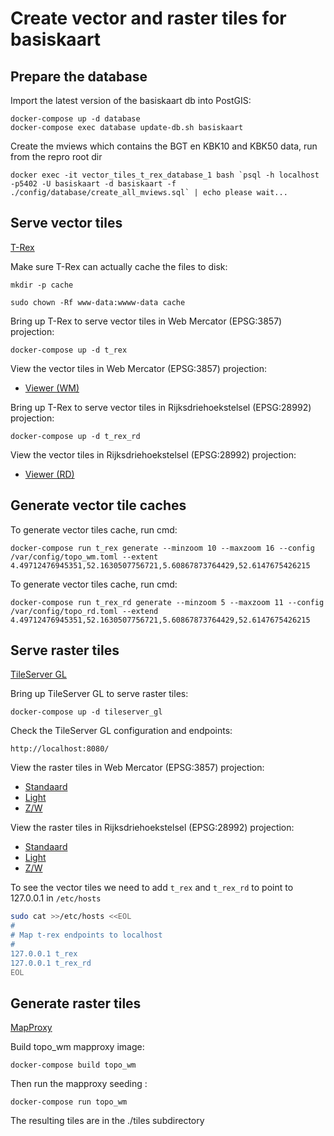 # Create vector and raster tiles for basiskaart

## Prepare the database

Import the latest version of the basiskaart db into PostGIS:

`docker-compose up -d database`  
`docker-compose exec database update-db.sh basiskaart`

Create the mviews which contains the BGT en KBK10 and KBK50 data, run from the repro root dir

``docker exec -it vector_tiles_t_rex_database_1 bash `psql -h localhost -p5402 -U basiskaart -d basiskaart -f ./config/database/create_all_mviews.sql` | echo please wait...``

## Serve vector tiles

[T-Rex](https://t-rex.tileserver.ch/)

Make sure T-Rex can actually cache the files to disk:

`mkdir -p cache`

`sudo chown -Rf www-data:wwww-data cache`

Bring up T-Rex to serve vector tiles in Web Mercator (EPSG:3857) projection:

`docker-compose up -d t_rex`

View the vector tiles in Web Mercator (EPSG:3857) projection:

- [Viewer (WM)](http://localhost:6767/static/mapbox.html)

Bring up T-Rex to serve vector tiles in Rijksdriehoekstelsel (EPSG:28992) projection:

`docker-compose up -d t_rex_rd`

View the vector tiles in Rijksdriehoekstelsel (EPSG:28992) projection:

- [Viewer (RD)](http://localhost:6767/static/mapbox-rd.html)

## Generate vector tile caches

To generate vector tiles cache, run cmd:

`docker-compose run t_rex generate --minzoom 10 --maxzoom 16 --config /var/config/topo_wm.toml --extent 4.49712476945351,52.1630507756721,5.60867873764429,52.6147675426215`

To generate vector tiles cache, run cmd:

`docker-compose run t_rex_rd generate --minzoom 5 --maxzoom 11 --config /var/config/topo_rd.toml --extend 4.49712476945351,52.1630507756721,5.60867873764429,52.6147675426215`

## Serve raster tiles

[TileServer GL](https://tileserver.readthedocs.io/)

Bring up TileServer GL to serve raster tiles:

`docker-compose up -d tileserver_gl`

Check the TileServer GL configuration and endpoints:

`http://localhost:8080/`

View the raster tiles in Web Mercator (EPSG:3857) projection:

- [Standaard](http://localhost:8080/styles/topo_wm/?raster#12/52.37875/4.87371)
- [Light](http://localhost:8080/styles/topo_wm_light/?raster#12/52.37875/4.87371)
- [Z/W](http://localhost:8080/styles/topo_wm_zw/?raster#12/52.37875/4.87371)

View the raster tiles in Rijksdriehoekstelsel (EPSG:28992) projection:

- [Standaard](http://localhost:8080/styles/topo_rd/?raster#6/10.97152/-11.25000)
- [Light](http://localhost:8080/styles/topo_rd_light/?raster#6/10.97152/-11.25000)
- [Z/W](http://localhost:8080/styles/topo_rd_zw/?raster#6/10.97152/-11.25000)

To see the vector tiles we need to add `t_rex` and `t_rex_rd` to point to 127.0.0.1  in `/etc/hosts`

```bash
sudo cat >>/etc/hosts <<EOL
#
# Map t-rex endpoints to localhost
#
127.0.0.1 t_rex
127.0.0.1 t_rex_rd
EOL
```

## Generate raster tiles

[MapProxy](https://mapproxy.org/)

Build topo_wm mapproxy image:

`docker-compose build topo_wm`

Then run the mapproxy seeding :

`docker-compose run topo_wm`

The resulting tiles are in the ./tiles subdirectory
